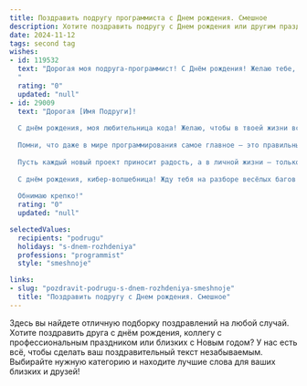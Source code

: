```yaml
---
title: Поздравить подругу программиста c Днем рождения. Смешное
description: Хотите поздравить подругу c Днем рождения или другим праздником? Наш ИИ создаст незабываемое поздравление, а вы обязательно выделитесь среди других.  
date: 2024-11-12
tags: second tag
wishes:
- id: 119532
  text: "Дорогая моя подруга-программист! С Днём рождения! Желаю тебе, чтобы в твоей жизни баги встречались только в коде, а все остальные моменты были идеально отлажены и работали без сбоев на максимальной производительности счастья! Пусть твой жизненный путь будет нелинейным, но зато весёлым и полным неожиданных, приятных апдейтов!  И чтобы каждый день был как успешный коммит – чистый, понятный и приносящий радость!
  "
  rating: "0"
  updated: "null"
- id: 29009
  text: "Дорогая [Имя Подруги]!
  
  С днём рождения, моя любительница кода! Желаю, чтобы в твоей жизни всегда компилировались только удачные моменты, а все ошибки исправлялись одним кликом! Пусть твой жизненный алгоритм всегда выполняется без сбоев, а алгоритмы счастья работают на максимуме!
  
  Помни, что даже в мире программирования самое главное – это правильный баланс между \"переменной\" и \"константой\", поэтому не забывай уделять время друзьям и отдыху! Пусть у тебя всегда будет свободная память для ярких эмоций и веселых приключений.
  
  Пусть каждый новый проект приносит радость, а в личной жизни — только горячие обновления! Запускай удача, жара и позитив на полную мощность!
  
  С днём рождения, кибер-волшебница! Жду тебя на разборе весёлых багов и празднованиях в реальном времени!
  
  Обнимаю крепко!"
  rating: "0"
  updated: "null"

selectedValues:
  recipients: "podrugu"
  holidays: "s-dnem-rozhdeniya"
  professions: "programmist"
  style: "smeshnoje"

links:
- slug: "pozdravit-podrugu-s-dnem-rozhdeniya-smeshnoje"
  title: "Поздравить подругу c Днем рождения. Смешное"
---
```


Здесь вы найдете отличную подборку поздравлений на любой случай.
Хотите поздравить друга с днём рождения, коллегу с профессиональным праздником или близких с Новым годом? У нас есть всё, чтобы сделать ваш поздравительный текст незабываемым. Выбирайте нужную категорию и находите лучшие слова для ваших близких и друзей!
